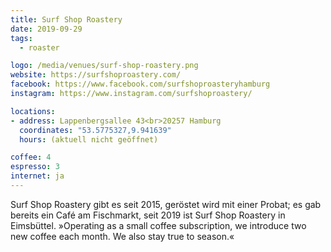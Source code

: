 ```yaml
---
title: Surf Shop Roastery
date: 2019-09-29
tags:
  - roaster

logo: /media/venues/surf-shop-roastery.png
website: https://surfshoproastery.com/
facebook: https://www.facebook.com/surfshoproasteryhamburg
instagram: https://www.instagram.com/surfshoproastery/

locations:
- address: Lappenbergsallee 43<br>20257 Hamburg
  coordinates: "53.5775327,9.941639"
  hours: (aktuell nicht geöffnet)

coffee: 4
espresso: 3
internet: ja
---
```


Surf Shop Roastery gibt es seit 2015, geröstet wird mit einer Probat; es gab bereits ein Café am Fischmarkt, seit 2019 ist Surf Shop Roastery in Eimsbüttel. »Operating as a small coffee subscription, we introduce two new coffee each month. We also stay true to season.«